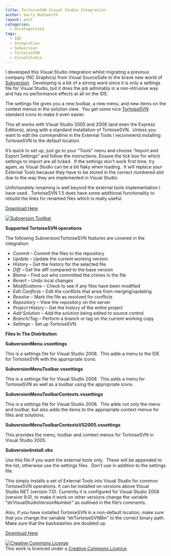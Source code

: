 ```yaml
---
title: TortoiseSVN Visual Studio Integration
author: Garry Bodsworth
layout: post
categories:
  - Uncategorized
tags:
  - IDE
  - Integration
  - Subversion
  - TortoiseSVN
  - VisualStudio
---
```

I developed this Visual Studio integration whilst migrating a previous company (NC Graphics) from Visual SourceSafe to the brave new world of [Subversion][1].  Developing is a bit of a strong word since it is only a settings file for Visual Studio, but it does the job admirably in a non-intrusive way and has no performance effects at all on the IDE.

The settings file gives you a new toolbar, a new menu, and new items on the context menus in the solution view.  You get some nice [TortoiseSVN][2] standard icons to make it even easier.

This all works with Visual Studio 2005 and 2008 (and even the Express Editions), along with a standard installation of TortoiseSVN.  Unless you want to edit the commandline in the External Tools I recommend installing TortoiseSVN to the default location.

It&#8217;s quick to set up, just go to your &#8220;Tools&#8221; menu and choose &#8220;Import and Export Settings&#8221; and follow the instructions. Ensure the tick box for which settings to import are all ticked.  If the settings don&#8217;t work first time, try again, as Visual Studio can be a bit flaky when loading.  It will replace your External Tools because they have to be stored in the correct numbered slot due to the way they are implemented in Visual Studio.

Unfortunately renaming is well beyond the external tools implementation I have used.  TortoiseSVN 1.5 does have some additional functionality to rebuild the links for renamed files which is really useful.

[Download Here][3]

<div class="imageframe alignleft">
  <a title="Subversion Toolbar" rel="lightbox[pics4]" href="http://upload.programmerslog.com/toolbar.png"><img class="attachment wp-att-5" src="http://upload.programmerslog.com/toolbar.png" alt="Subversion Toolbar" /></a></p> <p>
    <strong>Supported TortoiseSVN operations</strong>
  </p>
  
  <p>
    The following Subversion/TortoiseSVN features are covered in the integration:
  </p>
  
  <ul>
    <li>
      <em>Commit</em> &#8211; Commit the files to the repository
    </li>
    <li>
      <em>Update</em> &#8211; Update the current working version
    </li>
    <li>
      <em>History</em> &#8211; Get the history for the selected file
    </li>
    <li>
      <em>Diff</em> &#8211; Get the diff compared to the base version
    </li>
    <li>
      <em>Blame</em> &#8211; Find out who committed the crimes in the file
    </li>
    <li>
      <em>Revert</em> &#8211; Undo local changes
    </li>
    <li>
      <em>Modifications</em> &#8211; Check to see if any files have been modified
    </li>
    <li>
      <em>Edit Conflicts</em> &#8211; Edit the conflicts that arise from merging/updating
    </li>
    <li>
      <em>Resolve</em> &#8211; Mark the file as resolved for conflicts
    </li>
    <li>
      <em>Repository</em> &#8211; View the repository on the server
    </li>
    <li>
      <em>Project History</em> &#8211; Get the history of the entire project
    </li>
    <li>
      <em>Add Solution</em> &#8211; Add the solution being edited to source control
    </li>
    <li>
      <em>Branch/Tag</em> &#8211; Perform a branch or tag on the current working copy
    </li>
    <li>
      <em>Settings</em> &#8211; Set up TortoiseSVN
    </li>
  </ul>
  
  <p>
    <strong>Files In The Distribution</strong>
  </p>
  
  <p>
    <strong>SubversionMenu.vssettings</strong>
  </p>
  
  <p>
    This is a settings file for Visual Studio 2008.  This adds a menu to the IDE for TortoiseSVN with the appropriate icons.
  </p>
  
  <p>
    <strong>SubversionMenuToolbar.vssettings</strong>
  </p>
  
  <p>
    This is a settings file for Visual Studio 2008.  This adds a menu for TortoiseSVN as well as a toolbar using the appropriate icons.
  </p>
  
  <p>
    <strong>SubversionMenuToolbarContexts.vssettings</strong>
  </p>
  
  <p>
    This is a settings file for Visual Studio 2008.  This adds not only the menu and toolbar, but also adds the items to the appropriate context menus for files and solutions.
  </p>
  
  <p>
    <strong>SubversionMenuToolbarContextsVS2005.vssettings</strong>
  </p>
  
  <p>
    This provides the menu, toolbar and context menus for TortoiseSVN in Visual Studio 2005.
  </p>
  
  <p>
    <strong>SubversionInstall.vbs</strong>
  </p>
  
  <p>
    Use this file if you want the external tools only.  These will be appended to the list, otherwise use the settings files.  Don&#8217;t use in addition to the settings file.
  </p>
  
  <p>
    This simply installs a set of External Tools into Visual Studio for common TortoiseSVN operations. It can be installed on versions above Visual Studio.NET (version 7.0). Currently it is configured for Visual Studio 2008 (version 9.0), to make it work on other versions change the variable &#8220;strVisualStudioVersionNumber&#8221; as outlined in the file&#8217;s comments.
  </p>
  
  <p>
    Also, if you have installed TortoiseSVN in a non-default location, make sure that you change the variable &#8220;strTortoiseSVNBin&#8221; to the correct binary path. Make sure that the backslashes are doubled up.
  </p>
  
  <p>
    <a href="http://upload.programmerslog.com/subversion.zip">Download Here</a>
  </p>
</div>

<a rel="license" href="http://creativecommons.org/licenses/by/3.0/"><img alt="Creative Commons License" style="border-width:0" src="http://i.creativecommons.org/l/by/3.0/88x31.png" /></a>  
This work is licenced under a <a rel="license" href="http://creativecommons.org/licenses/by/3.0/">Creative Commons Licence</a>.

 [1]: http://subversion.tigris.org/
 [2]: http://tortoisesvn.net/
 [3]: http://upload.programmerslog.com/subversion.zip